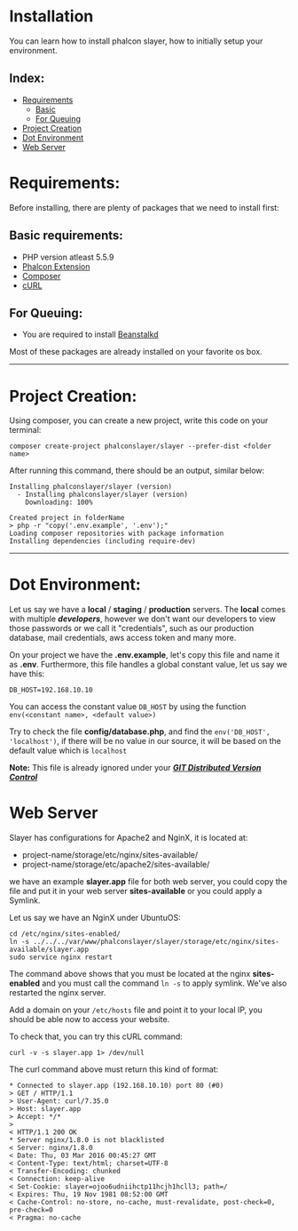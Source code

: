# Installation
You can learn how to install phalcon slayer, how to initially setup your environment.

## Index:
- [Requirements](#requirements)
	- [Basic](#basic-requirements)
	- [For Queuing](#for-queuing)
- [Project Creation](#project-creation)
- [Dot Environment](#dot-environment)
- [Web Server](#web-server)

<a name="requirements"></a>
# Requirements:

Before installing, there are plenty of packages that we need to install first:
<a name="basic-requirements"></a>
## Basic requirements:
  * PHP version atleast 5.5.9
  * [Phalcon Extension](https://phalconphp.com/en/download)
  * [Composer](https://getcomposer.org/)
  * [cURL](https://curl.haxx.se)
 
<a name="for-queuing"></a>
## For Queuing:
 * You are required to install [Beanstalkd](http://kr.github.io/beanstalkd/)

Most of these packages are already installed on your favorite os box.

---
<a name="project-creation"></a>
# Project Creation:

Using composer, you can create a new project, write this code on your terminal:

```shell
composer create-project phalconslayer/slayer --prefer-dist <folder name>
```

After running this command, there should be an output, similar below:

```shell
Installing phalconslayer/slayer (version)
  - Installing phalconslayer/slayer (version)
    Downloading: 100%

Created project in folderName
> php -r "copy('.env.example', '.env');"
Loading composer repositories with package information
Installing dependencies (including require-dev)
```

---
<a name="dot-environment"></a>
# Dot Environment:

Let us say we have a  **local** / **staging** / **production** servers. The **local** comes with multiple ***developers***, however we don't want our developers to view those passwords or we call it "credentials", such as our production database, mail credentials, aws access token and many more.

On your project we have the **.env.example**, let's copy this file and name it as **.env**. Furthermore, this file handles a global constant value, let us say we have this:

```shell
DB_HOST=192.168.10.10
```

You can access the constant value ``DB_HOST`` by using the function ``env(<constant name>, <default value>)``

Try to check the file **config/database.php**, and find the ``env('DB_HOST', 'localhost')``, if there will be no value in our source, it will be based on the default value which is ``localhost``


**Note:**
This file is already ignored under your [***GIT Distributed Version Control***](https://git-scm.com/)

<a name="web-server"></a>
# Web Server

Slayer has configurations for Apache2 and NginX, it is located at:
- project-name/storage/etc/nginx/sites-available/
- project-name/storage/etc/apache2/sites-available/

we have an example **slayer.app** file for both web server, you could copy the file and put it in your web server **sites-available** or you could apply a Symlink.

Let us say we have an NginX under UbuntuOS:
```shell
cd /etc/nginx/sites-enabled/
ln -s ../../../var/www/phalconslayer/slayer/storage/etc/nginx/sites-available/slayer.app
sudo service nginx restart
```

The command above shows that you must be located at the nginx **sites-enabled** and you must call the command ``ln -s`` to apply symlink. We've also restarted the nginx server.

Add a domain on your ``/etc/hosts`` file and point it to your local IP, you should be able now to access your website.

To check that, you can try this cURL command:
```shell
curl -v -s slayer.app 1> /dev/null
```

The curl command above must return this kind of format:
```shell
* Connected to slayer.app (192.168.10.10) port 80 (#0)
> GET / HTTP/1.1
> User-Agent: curl/7.35.0
> Host: slayer.app
> Accept: */*
>
< HTTP/1.1 200 OK
* Server nginx/1.8.0 is not blacklisted
< Server: nginx/1.8.0
< Date: Thu, 03 Mar 2016 00:45:27 GMT
< Content-Type: text/html; charset=UTF-8
< Transfer-Encoding: chunked
< Connection: keep-alive
< Set-Cookie: slayer=ojoo6udniihctp11hcjh1hcll3; path=/
< Expires: Thu, 19 Nov 1981 08:52:00 GMT
< Cache-Control: no-store, no-cache, must-revalidate, post-check=0, pre-check=0
< Pragma: no-cache
```